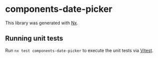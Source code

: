 # components-date-picker

This library was generated with [Nx](https://nx.dev).

## Running unit tests

Run `nx test components-date-picker` to execute the unit tests via [Vitest](https://vitest.dev/).
